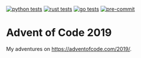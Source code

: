 [![python tests](https://github.com/atugushev/aoc2019/workflows/python/badge.svg)](https://github.com/atugushev/aoc2019/actions?query=workflow%3Apython)
[![rust tests](https://github.com/atugushev/aoc2019/workflows/rust/badge.svg)](https://github.com/atugushev/aoc2019/actions?query=workflow%3Arust)
[![go tests](https://github.com/atugushev/aoc2019/workflows/go/badge.svg)](https://github.com/atugushev/aoc2019/actions?query=workflow%3Ago)
[![pre-commit](https://github.com/atugushev/aoc2019/workflows/pre-commit/badge.svg)](https://github.com/atugushev/aoc2019/actions?query=workflow%3Apre-commit)


# Advent of Code 2019

My adventures on https://adventofcode.com/2019/.
